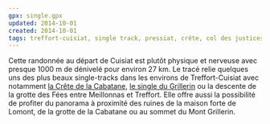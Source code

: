 ```yaml
---
gpx: single.gpx
updated: 2014-10-01
created: 2014-10-01
tags: treffort-cuisiat, single track, pressiat, crête, col des justices, cabatane, grillerin, croix des angoulures, esses de treffort, grotte des fées, lomont
---
```


Cette randonnée au départ de Cuisiat est plutôt physique et nerveuse avec
presque 1000&nbsp;m de dénivelé pour environ 27&nbsp;km. Le tracé relie quelques
uns des plus beaux single-tracks dans les environs de Treffort-Cuisiat avec
notamment [la Crête de la Cabatane](/single-tracks/crete-de-la-cabatane/), [le
single du Grillerin](/single-tracks/single-du-grillerin-ouest/) ou la descente
de la grotte des Fées entre Meillonnas et Treffort. Elle offre aussi la
possibilité de profiter du panorama à proximité des ruines de la maison forte de
Lomont, de la grotte de la Cabatane ou au sommet du Mont Grillerin.
